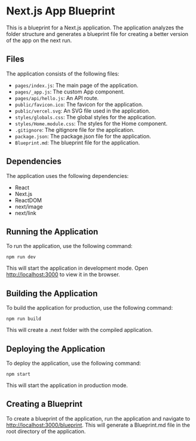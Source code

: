 # Next.js App Blueprint

This is a blueprint for a Next.js application. The application analyzes the folder structure and generates a blueprint file for creating a better version of the app on the next run.

## Files

The application consists of the following files:

- `pages/index.js`: The main page of the application.
- `pages/_app.js`: The custom App component.
- `pages/api/hello.js`: An API route.
- `public/favicon.ico`: The favicon for the application.
- `public/vercel.svg`: An SVG file used in the application.
- `styles/globals.css`: The global styles for the application.
- `styles/Home.module.css`: The styles for the Home component.
- `.gitignore`: The gitignore file for the application.
- `package.json`: The package.json file for the application.
- `Blueprint.md`: The blueprint file for the application.

## Dependencies

The application uses the following dependencies:

- React
- Next.js
- ReactDOM
- next/image
- next/link

## Running the Application

To run the application, use the following command:

```
npm run dev
```

This will start the application in development mode. Open [http://localhost:3000](http://localhost:3000) to view it in the browser.

## Building the Application

To build the application for production, use the following command:

```
npm run build
```

This will create a .next folder with the compiled application.

## Deploying the Application

To deploy the application, use the following command:

```
npm start
```

This will start the application in production mode.

## Creating a Blueprint

To create a blueprint of the application, run the application and navigate to [http://localhost:3000/blueprint](http://localhost:3000/blueprint). This will generate a Blueprint.md file in the root directory of the application.